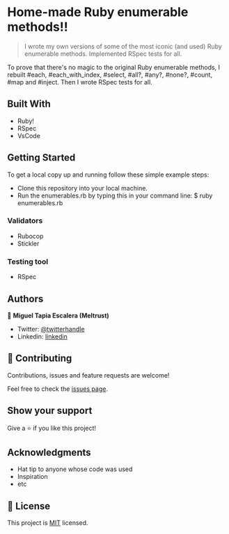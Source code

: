 # Home-made Ruby enumerable methods!!

> I wrote my own versions of some of the most iconic (and used) Ruby enumerable methods.  Implemented RSpec tests for all.

To prove that there's no magic to the original Ruby enumerable methods, I rebuilt #each, #each_with_index, #select, #all?, #any?, #none?, #count, #map and #inject.  Then I wrote RSpec tests for all.

## Built With

- Ruby!
- RSpec
- VsCode

## Getting Started

To get a local copy up and running follow these simple example steps:

- Clone this repository into your local machine.
- Run the enumerables.rb by typing this in your command line:
$ ruby enumerables.rb


### Validators

- Rubocop
- Stickler

### Testing tool

- RSpec

## Authors

👤 **Miguel Tapia Escalera (Meltrust)**

- Twitter: [@twitterhandle](https://twitter.com/twitterhandle)
- Linkedin: [linkedin](https://www.linkedin.com/in/meltrust/)


## 🤝 Contributing

Contributions, issues and feature requests are welcome!

Feel free to check the [issues page](issues/).

## Show your support

Give a ⭐️ if you like this project!

## Acknowledgments

- Hat tip to anyone whose code was used
- Inspiration
- etc

## 📝 License

This project is [MIT](lic.url) licensed.
